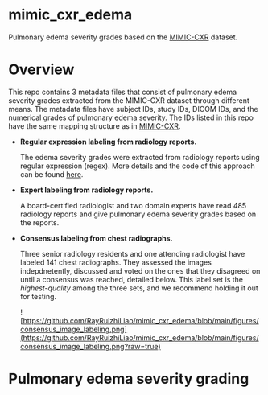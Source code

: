# mimic_cxr_edema
Pulmonary edema severity grades based on the [MIMIC-CXR](https://physionet.org/content/mimic-cxr/2.0.0/) dataset.   

# Overview 
This repo contains 3 metadata files that consist of pulmonary edema severity grades extracted from the MIMIC-CXR dataset through different means. The metadata files have subject IDs, study IDs, DICOM IDs, and the numerical grades of pulmonary edema severity. The IDs listed in this repo have the same mapping structure as in [MIMIC-CXR](https://physionet.org/content/mimic-cxr/2.0.0/). 

- **Regular expression labeling from radiology reports.**

  The edema severity grades were extracted from radiology reports using regular expression (regex). More details and the code of this approach can be found [here](https://github.com/RayRuizhiLiao/regex_pulmonary_edema/).

- **Expert labeling from radiology reports.**

  A board-certified radiologist and two domain experts have read 485 radiology reports and give pulmonary edema severity grades based on the reports.
  
- **Consensus labeling from chest radiographs.**

  Three senior radiology residents and one attending radiologist have labeled 141 chest radiographs. They assessed the images indepdnetently, discussed and voted on the ones that they disagreed on until a consensus was reached, detailed below. This label set is the *highest-quality* among the three sets, and we recommend holding it out for testing.
  
  ![https://github.com/RayRuizhiLiao/mimic_cxr_edema/blob/main/figures/consensus_image_labeling.png](https://github.com/RayRuizhiLiao/mimic_cxr_edema/blob/main/figures/consensus_image_labeling.png?raw=true)

# Pulmonary edema severity grading
